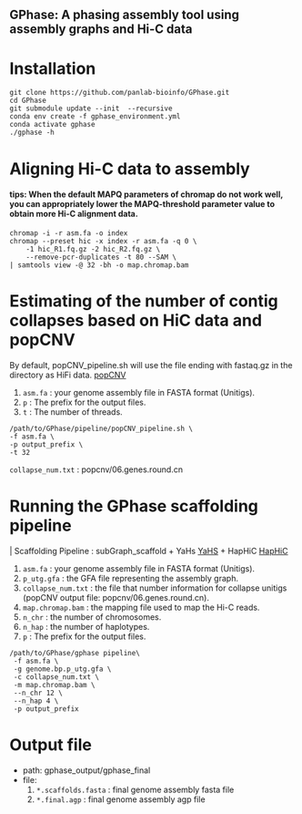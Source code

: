 GPhase: A phasing assembly tool using assembly graphs and Hi-C data
---
# Installation

```
git clone https://github.com/panlab-bioinfo/GPhase.git
cd GPhase
git submodule update --init  --recursive
conda env create -f gphase_environment.yml
conda activate gphase
./gphase -h
```

# Aligning Hi-C data to assembly
#### tips: When the default MAPQ parameters of chromap do not work well, you can appropriately lower the MAPQ-threshold parameter value to obtain more Hi-C alignment data.

```
chromap -i -r asm.fa -o index
chromap --preset hic -x index -r asm.fa -q 0 \
    -1 hic_R1.fq.gz -2 hic_R2.fq.gz \
    --remove-pcr-duplicates -t 80 --SAM \
| samtools view -@ 32 -bh -o map.chromap.bam

```

# Estimating of the number of contig collapses based on HiC data and popCNV
By default, popCNV_pipeline.sh will use the file ending with fastaq.gz in the directory as HiFi data. [popCNV](https://github.com/sc-zhang/popCNV)

1. `asm.fa` : your genome assembly file in FASTA format (Unitigs).
2. `p` : The prefix for the output files.
3. `t` : The number of threads.
```
/path/to/GPhase/pipeline/popCNV_pipeline.sh \
-f asm.fa \
-p output_prefix \
-t 32
```
`collapse_num.txt` : popcnv/06.genes.round.cn



# Running the GPhase scaffolding pipeline
| Scaffolding Pipeline : subGraph_scaffold + YaHs [YaHS](https://github.com/c-zhou/yahs) + HapHiC [HapHiC](https://github.com/zengxiaofei/HapHiC)

1. `asm.fa` :  your genome assembly file in FASTA format (Unitigs).
2. `p_utg.gfa` : the GFA file representing the assembly graph.
3. `collapse_num.txt` : the file that number information for collapse unitigs (popCNV output file: popcnv/06.genes.round.cn).
4. `map.chromap.bam` : the mapping file used to map the Hi-C reads.
5. `n_chr` : the number of chromosomes.
6. `n_hap` : the number of haplotypes.
7. `p` : The prefix for the output files.

```
/path/to/GPhase/gphase pipeline\
 -f asm.fa \
 -g genome.bp.p_utg.gfa \
 -c collapse_num.txt \
 -m map.chromap.bam \
 --n_chr 12 \
 --n_hap 4 \
 -p output_prefix
```

# Output file
- path: gphase_output/gphase_final
- file:   
    1. `*.scaffolds.fasta` : final genome assembly fasta file
    2.  `*.final.agp` : final genome assembly agp file



